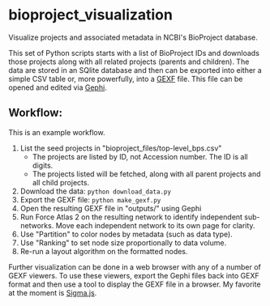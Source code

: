 # bioproject_visualization

Visualize projects and associated metadata in NCBI's BioProject database. 

This set of Python scripts starts with a list of BioProject IDs and downloads those projects along with all related projects (parents and children). The data are stored in an SQlite database and then can be exported into either a simple CSV table or, more powerfully, into a [GEXF](http://gexf.net/format/) file. This file can be opened and edited via [Gephi](http://gephi.org/). 

## Workflow: 

This is an example workflow. 

1. List the seed projects in "bioproject_files/top-level_bps.csv"
    * The projects are listed by ID, not Accession number. The ID is all digits. 
    * The projects listed will be fetched, along with all parent projects and all child projects. 
2. Download the data: `python download_data.py`
3. Export the GEXF file: `python make_gexf.py`
4. Open the resulting GEXF file in "outputs/" using Gephi
5. Run Force Atlas 2 on the resulting network to identify independent sub-networks. Move each independent network to its own page for clarity. 
6. Use "Partition" to color nodes by metadata (such as data type). 
7. Use "Ranking" to set node size proportionally to data volume. 
8. Re-run a layout algorithm on the formatted nodes. 

Further visualization can be done in a web browser with any of a number of GEXF viewers. To use these viewers, export the Gephi files back into GEXF format and then use a tool to display the GEXF file in a browser. My favorite at the moment is [Sigma.js](http://sigmajs.org/). 
